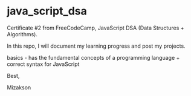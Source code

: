 # java_script_dsa

Certificate #2 from FreeCodeCamp, JavaScript DSA (Data Structures + Algorithms).

In this repo, I will document my learning progress and post my projects.

basics - has the fundamental concepts of a programming language + correct syntax for JavaScript

Best, 

Mizakson